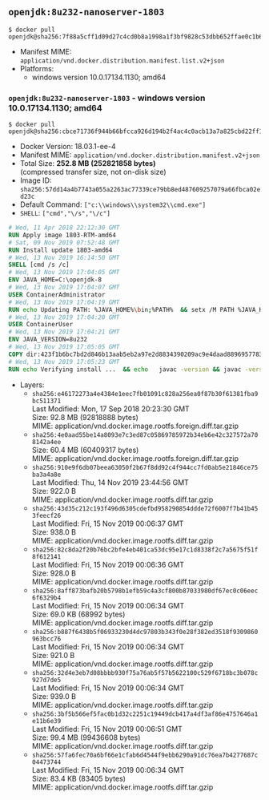 ## `openjdk:8u232-nanoserver-1803`

```console
$ docker pull openjdk@sha256:7f88a5cff1d09d27c4cd0b8a1998a1f3bf9828c53dbb652ffae0c1b6ebf6cd17
```

-	Manifest MIME: `application/vnd.docker.distribution.manifest.list.v2+json`
-	Platforms:
	-	windows version 10.0.17134.1130; amd64

### `openjdk:8u232-nanoserver-1803` - windows version 10.0.17134.1130; amd64

```console
$ docker pull openjdk@sha256:cbce71736f944b66bfcca926d194b2f4ac4c0acb13a7a825cbd22ff105346856
```

-	Docker Version: 18.03.1-ee-4
-	Manifest MIME: `application/vnd.docker.distribution.manifest.v2+json`
-	Total Size: **252.8 MB (252821858 bytes)**  
	(compressed transfer size, not on-disk size)
-	Image ID: `sha256:57dd14a4b7743a055a2263ac77339ce79bb8ed487609257079a66fbca02ed23c`
-	Default Command: `["c:\\windows\\system32\\cmd.exe"]`
-	`SHELL`: `["cmd","\/s","\/c"]`

```dockerfile
# Wed, 11 Apr 2018 22:12:30 GMT
RUN Apply image 1803-RTM-amd64
# Sat, 09 Nov 2019 07:52:48 GMT
RUN Install update 1803-amd64
# Wed, 13 Nov 2019 16:14:50 GMT
SHELL [cmd /s /c]
# Wed, 13 Nov 2019 17:04:05 GMT
ENV JAVA_HOME=C:\openjdk-8
# Wed, 13 Nov 2019 17:04:07 GMT
USER ContainerAdministrator
# Wed, 13 Nov 2019 17:04:19 GMT
RUN echo Updating PATH: %JAVA_HOME%\bin;%PATH% 	&& setx /M PATH %JAVA_HOME%\bin;%PATH%
# Wed, 13 Nov 2019 17:04:20 GMT
USER ContainerUser
# Wed, 13 Nov 2019 17:04:21 GMT
ENV JAVA_VERSION=8u232
# Wed, 13 Nov 2019 17:05:05 GMT
COPY dir:423f1b6bc7bd2d846b13aab5eb2a97e2d8834390209ac9e4daad889695778323 in C:\openjdk-8 
# Wed, 13 Nov 2019 17:05:23 GMT
RUN echo Verifying install ... 	&& echo   javac -version && javac -version 	&& echo   java -version && java -version
```

-	Layers:
	-	`sha256:e46172273a4e4384e1eec7fb01091c828a256ea0f87b30f61381fba9bc511371`  
		Last Modified: Mon, 17 Sep 2018 20:23:30 GMT  
		Size: 92.8 MB (92818888 bytes)  
		MIME: application/vnd.docker.image.rootfs.foreign.diff.tar.gzip
	-	`sha256:4e0aad55be14a8093e7c3ed87c05869785972b34eb6e42c327572a708142a4ee`  
		Size: 60.4 MB (60409317 bytes)  
		MIME: application/vnd.docker.image.rootfs.foreign.diff.tar.gzip
	-	`sha256:910e9f6db07beea63050f2b67f8dd92c4f944cc7fd0ab5e21846ce75ba3a4a8e`  
		Last Modified: Thu, 14 Nov 2019 23:44:56 GMT  
		Size: 922.0 B  
		MIME: application/vnd.docker.image.rootfs.diff.tar.gzip
	-	`sha256:43d35c212c193f496d6305cdefbd958290854ddde72f6007f7b41b453feecf26`  
		Last Modified: Fri, 15 Nov 2019 00:06:37 GMT  
		Size: 938.0 B  
		MIME: application/vnd.docker.image.rootfs.diff.tar.gzip
	-	`sha256:82c8da2f20b76bc2bfe4eb401ca53dc95e17c1d8338f2c7a5675f51f8f612141`  
		Last Modified: Fri, 15 Nov 2019 00:06:36 GMT  
		Size: 928.0 B  
		MIME: application/vnd.docker.image.rootfs.diff.tar.gzip
	-	`sha256:8aff873bafb20b5798b1efb59c4a3cf800b87033980df67ec0c06eec6f6329b4`  
		Last Modified: Fri, 15 Nov 2019 00:06:34 GMT  
		Size: 69.0 KB (68992 bytes)  
		MIME: application/vnd.docker.image.rootfs.diff.tar.gzip
	-	`sha256:b887f6438b5f06933230d4dc97803b343f0e28f382ed3518f9309860963bcc76`  
		Last Modified: Fri, 15 Nov 2019 00:06:34 GMT  
		Size: 921.0 B  
		MIME: application/vnd.docker.image.rootfs.diff.tar.gzip
	-	`sha256:32d4e3eb7d08bbbb930f75a76ab5f57b5622100c529f6718bc3b078c927d7de5`  
		Last Modified: Fri, 15 Nov 2019 00:06:34 GMT  
		Size: 939.0 B  
		MIME: application/vnd.docker.image.rootfs.diff.tar.gzip
	-	`sha256:3bf5b566ef5fac0b1d32c2251c19449dcb417a4df3af86e4757646a1e11b6e39`  
		Last Modified: Fri, 15 Nov 2019 00:06:51 GMT  
		Size: 99.4 MB (99436608 bytes)  
		MIME: application/vnd.docker.image.rootfs.diff.tar.gzip
	-	`sha256:57fa6fec70a6bf66e1cfab6d4544f9ebb6290a91dc76ea7b4277687c04473744`  
		Last Modified: Fri, 15 Nov 2019 00:06:34 GMT  
		Size: 83.4 KB (83405 bytes)  
		MIME: application/vnd.docker.image.rootfs.diff.tar.gzip
